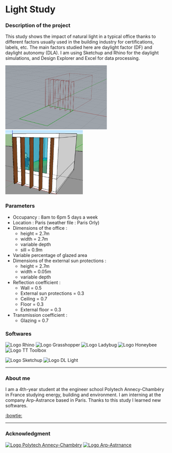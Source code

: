 # Light Study

### Description of the project

This study shows the impact of natural light in a typical office thanks to different factors usually used in the building industry for certifications, labels, etc. The main factors studied here are daylight factor (DF) and daylight autonomy (DLA). I am using Sketchup and Rhino for the daylight simulations, and Design Explorer and Excel for data processing.

<img src="Rhino Files/photos/office exemple 1.PNG" height="200"/> <img src="Sketchup%20files/Bureau%204%2C5m/Bureau%204%2C5m%20-%2040%25%20-%2030cm/cas%201.PNG" height="200"/> 

### Parameters

- Occupancy : 8am to 6pm 5 days a week
- Location : Paris (weather file : Paris Orly)
- Dimensions of the office : 
     - height = 2.7m
     - width = 2.7m
     - variable depth
     - sill = 0.9m
-	Variable percentage of glazed area 
- Dimensions of the external sun protections :
     - height = 2.7m
     - width = 0.05m
     - variable depth
- Reflection coefficient :
     - Wall = 0.5
     - External sun protections = 0.3
     - Ceiling = 0.7
     - Floor = 0.3
     - External floor = 0.3
- Transmission coefficient :
     - Glazing = 0.7

### Softwares

<img src="https://www.mav-npdc.com/wp-content/uploads/2019/03/rhinoceros-5-cad-software.jpg" height="75" title="Logo Rhino" alt="Logo Rhino"> <img src="https://seeklogo.com/images/G/grasshopper-3d-logo-B55A18550D-seeklogo.com.png" height="75" title="Logo Grasshopper" alt="Logo Grasshopper"> <img src="https://www.ladybug.tools/assets/img/logo.png" height="75" title="Logo Ladybug" alt="Logo Ladybug"> <img src="https://www.ladybug.tools/assets/img/honeybee-large.png" height="75" title="Logo Honeybee" alt="Logo Honeybee"> <img src="https://static.food4rhino.com/s3fs-public/users-files/core-studio/app/tttoolboxlarge0.jpg" height="75" title="Logo TT Toolbox" alt="Logo TT Toolbox"> 

<img src="https://www.dea.fr/wp-content/uploads/2017/01/logo-sketchup.jpg" height="75" title="Logo Sketchup" alt="Logo Sketchup"> <img src="https://deluminaelab.com/company/fr/assets/images/logo-deluminae-2018-148x145.png" height="75" title="Logo DL Light" alt="Logo DL Light">

---

### About me
I am a 4th-year student at the engineer school Polytech Annecy-Chambéry in France studying energy, building and environment. I am interning at the company Arp-Astrance based in Paris. Thanks to this study I learned new softwares.

<a href="http://www.linkedin.com/in/lenad-antoni">:bowtie:</a>

---

### Acknowledgment
<a href="https://www.polytech.univ-smb.fr/"><img src="https://www.usinenouvelle.com/mediatheque/4/9/5/000625594_image_600x315.png" height="150" title="Logo Polytech Annecy-Chambéry" alt="Logo Polytech Annecy-Chambéry"></a> <a href="https://www.arp-astrance.com/"><img src="https://pbs.twimg.com/media/Dd5jLDXUQAEaQIl.jpg" height="150" title="Logo Arp-Astrnance" alt="Logo Arp-Astrnance"></a> 
